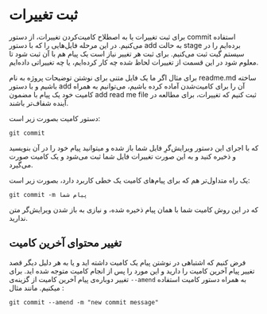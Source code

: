 ثبت تغییرات
====

برای ثبت تغییرات یا به اصطلاح کامیت‌کردن تغییرات، از دستور commit استفاده می‌کنیم. در این مرحله فایل‌هایی را که با دستور add به حالت stage برده‌ایم را در سیستم گیت ثبت می‌کنیم. برای ثبت هر تغییر نیاز است یک پیام هم با آن ثبت شود تا معلوم شود در این قسمت از تغییرات لحاظ شده چه کار کرده‌ایم، یا چه تغییراتی داده‌ایم.

برای مثال اگر ما یک فایل متنی برای نوشتن توضیحات پروژه به نام readme.md ساخته باشیم و با دستور add آن را برای کامیت‌شدن آماده کرده باشیم، می‌توانیم به همراه کامیت خود یک پیام با مضمون add read me file ثبت کنیم که تغییرات، برای مطالعه در آینده شفاف‌تر باشند.

دستور کامیت بصورت زیر است:
```
git commit
```
که با اجرای این دستور ویرایش‌گرِ فایل شما باز شده و میتوانید پیام خود را در آن بنویسید و ذخیره کنید و به این صورت تغییرات فایل شما ثبت می‌شود و یک کامیت صورت می‌گیرد.

یک راه متداول‌تر هم که برای پیام‌های کامیت یک خطی کاربرد دارد، بصورت زیر است:
```
git commit -m پیام شما
```
که در این روش کامیت شما با همان پیام ذخیره شده، و نیازی به باز شدن ویرایش‌گر متن ندارید.

## تغییر محتوای آخرین کامیت

فرض کنیم که اشتباهی در نوشتن پیام یک کامیت داشته اید و یا به هر دلیل دیگر قصد تغییر پیام آخرین کامیت را دارید و این مورد را پس از انجام کامیت متوجه شده اید. برای تغییر دوباره‌ی پیام آخرین کامیت از گزینه‌ی `--amend` به همراه دستور کامیت استفاده میکنیم. مانند مثال :

```
git commit --amend -m "new commit message"
```
